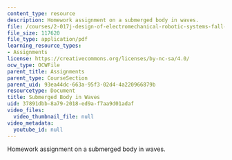 ```yaml
---
content_type: resource
description: Homework assignment on a submerged body in waves.
file: /courses/2-017j-design-of-electromechanical-robotic-systems-fall-2009/37891dbb8a792018ed9af7aa9d01adaf_MIT2_017JF09_p42.pdf
file_size: 117620
file_type: application/pdf
learning_resource_types:
- Assignments
license: https://creativecommons.org/licenses/by-nc-sa/4.0/
ocw_type: OCWFile
parent_title: Assignments
parent_type: CourseSection
parent_uid: 93ea44dc-663a-95f3-02d4-4a220966879b
resourcetype: Document
title: Submerged Body in Waves
uid: 37891dbb-8a79-2018-ed9a-f7aa9d01adaf
video_files:
  video_thumbnail_file: null
video_metadata:
  youtube_id: null
---
```

Homework assignment on a submerged body in waves.